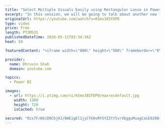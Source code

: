 ```yaml
---
title: "Select Multiple Visuals Easily using Rectangular Lasso in Power BI"
excerpt: "In this session, we will be going to talk about another new feature rolled out by Microsoft which is “Rectangular Lasso”.   Now, there is a question in your mind that is – What is Rectangular Lasso, and how it is useful? Sometimes there are situations where we need to select the multiple visuals across"
originalUrl: https://youtube.com/watch?v=6Smx38IFDP0
type: video
price: Free
length: PT3M53S
publishedDateTime: 2020-05-11T03:34:36Z
heat: 50

featuredContent: "<iframe width=\"800\" height=\"500\" frameborder=\"0\" src=\"https://www.youtube.com/embed/6Smx38IFDP0\" allow=\"accelerometer; autoplay; encrypted-media; gyroscope; picture-in-picture\" allowfullscreen></iframe>"

provider:
  name: Dhruvin Shah
  domain: youtube.com

topics:
  - Power BI

images:
  - url: https://i.ytimg.com/vi/6Smx38IFDP0/maxresdefault.jpg
    width: 1280
    height: 720
    isCached: true

secured: "Rzx7F/WScD0CbjHJ/8WEigEl1jyCYk0vRY5YZZtY5vrVbgguMuagCasE020Q+DnmBdV/U4E7ZXYbel42GOf1nNb55/5qJo5lhkSTt9iXxU5Z/gi3qUrxboXlDBJsSZEb55hJpi3THidnrjOV82ut/I7vIYlW9QxN30dr6VVJ+p2rb9/wjuIrEl1KowrvxSOB2oxBGZ+MUgSPtVnnDvVGuNyDtuuPQ6MExjP5x24gOr4AwlOZmk9k7dgcrxEhZjzNvxFJnzGgCtL3xrHoiypqBLVqkeR8fkaunorKVam/sRsrfWkNS09DnPmqJuysgWy8ArNH3MK8dDYi/jMvc+wJnkFqkXIhCVU5ezXRs0ZM/iMfOxqw7tQCxgbhTJcRhKhO51MXvDoj8oOve0/d1ojwJUtdY++rVekljfX/Vq78mkg=;DAJdQPJbC2HepHCIBlUkvg=="
---
```


